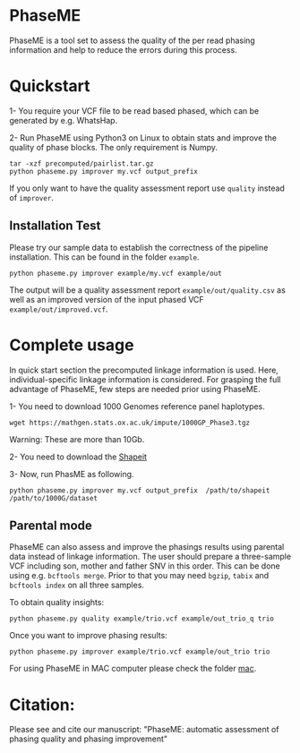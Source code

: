 PhaseME
======

PhaseME is a tool set to assess the quality of the per read phasing information and help to reduce the errors during this process.


# Quickstart

1- You require your VCF file to be read based phased, which can be generated by e.g. WhatsHap.

2- Run PhaseME using Python3 on Linux to obtain stats and improve the quality of phase blocks. The only requirement is Numpy.

```
tar -xzf precomputed/pairlist.tar.gz
python phaseme.py improver my.vcf output_prefix
```
If you only want to have the quality assessment report use `quality` instead of `improver`.


## Installation Test

Please try our sample data to establish the correctness of the pipeline installation. This can be found in the folder `example`.

```
python phaseme.py improver example/my.vcf example/out
```

The output will be a quality assessment report `example/out/quality.csv` as well as an improved version of the input phased VCF `example/out/improved.vcf`.

# Complete usage

In quick start section the precomputed linkage information is used. Here, individual-specific linkage information is considered.  For grasping the full advantage of PhaseME, few steps are needed prior using PhaseME.

1- You need to download 1000 Genomes reference panel haplotypes.

```
wget https://mathgen.stats.ox.ac.uk/impute/1000GP_Phase3.tgz
```
Warning: These are more than 10Gb.


2- You need to download the [Shapeit](https://mathgen.stats.ox.ac.uk/genetics_software/shapeit/shapeit.html)

3- Now, run PhasME as following.


```
python phaseme.py improver my.vcf output_prefix  /path/to/shapeit /path/to/1000G/dataset
```


## Parental mode

PhaseME can also assess and improve the phasings results using parental data instead of linkage information. The user should prepare a three-sample VCF including son, mother and father SNV in this order. This can be done using e.g. `bcftools merge`. Prior to that you may need `bgzip`, `tabix` and `bcftools index` on all three samples. 

To obtain quality insights:
```
python phaseme.py quality example/trio.vcf example/out_trio_q trio
```

Once you want to improve phasing results:
```
python phaseme.py improver example/trio.vcf example/out_trio trio
```



For using PhaseME in MAC computer please check the folder [mac](https://github.com/smajidian/phaseme/tree/master/mac).



# Citation:

Please see and cite our manuscript: "PhaseME: automatic assessment of phasing quality and phasing improvement"

